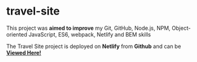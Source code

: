 # travel-site
This project was **aimed to improve** my Git, GitHub, Node.js, NPM, Object-oriented JavaScript, ES6, webpack, Netlify and BEM skills

The Travel Site project is deployed on **Netlify** from **Github** and can be [__Viewed Here!__](https://jovial-swanson-b11569.netlify.app
)


